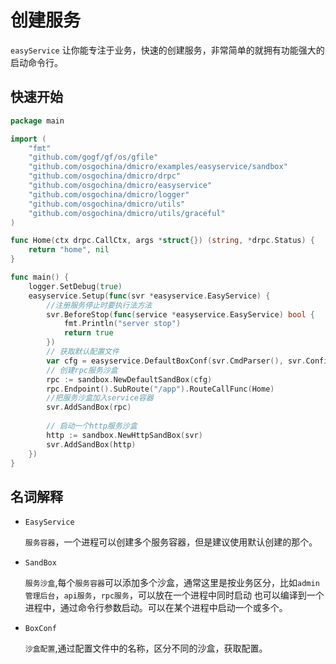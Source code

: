 # 创建服务

`easyService` 让你能专注于业务，快速的创建服务，非常简单的就拥有功能强大的启动命令行。


## 快速开始

```go
package main

import (
	"fmt"
	"github.com/gogf/gf/os/gfile"
	"github.com/osgochina/dmicro/examples/easyservice/sandbox"
	"github.com/osgochina/dmicro/drpc"
	"github.com/osgochina/dmicro/easyservice"
	"github.com/osgochina/dmicro/logger"
	"github.com/osgochina/dmicro/utils"
	"github.com/osgochina/dmicro/utils/graceful"
)

func Home(ctx drpc.CallCtx, args *struct{}) (string, *drpc.Status) {
	return "home", nil
}

func main() {
	logger.SetDebug(true)
	easyservice.Setup(func(svr *easyservice.EasyService) {
		//注册服务停止时要执行法方法
		svr.BeforeStop(func(service *easyservice.EasyService) bool {
			fmt.Println("server stop")
			return true
		})
		// 获取默认配置文件
		var cfg = easyservice.DefaultBoxConf(svr.CmdParser(), svr.Config())
		// 创建rpc服务沙盒
		rpc := sandbox.NewDefaultSandBox(cfg)
		rpc.Endpoint().SubRoute("/app").RouteCallFunc(Home)
		//把服务沙盒加入service容器
		svr.AddSandBox(rpc)
		
		// 启动一个http服务沙盒
		http := sandbox.NewHttpSandBox(svr)
		svr.AddSandBox(http)
	})
}
```

## 名词解释

* ```EasyService```

    `服务容器`，一个进程可以创建多个服务容器，但是建议使用默认创建的那个。
* ```SandBox```

    `服务沙盒`,每个`服务容器`可以添加多个沙盒，通常这里是按业务区分，比如`admin管理后台`，`api服务`，`rpc服务`，可以放在一个进程中同时启动
    也可以编译到一个进程中，通过命令行参数启动。可以在某个进程中启动一个或多个。

* ```BoxConf```
    
    `沙盒配置`,通过配置文件中的名称，区分不同的沙盒，获取配置。

